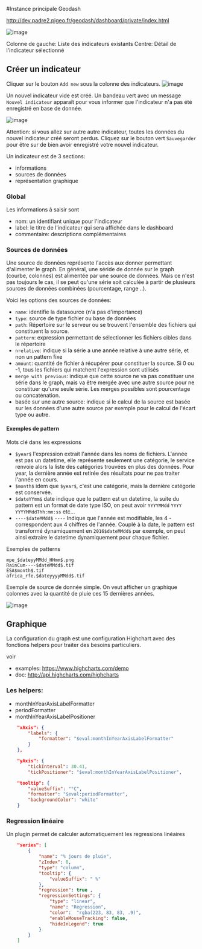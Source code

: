 #Instance principale Geodash

http://dev.padre2.pigeo.fr/geodash/dashboard/private/index.html

![image](https://cloud.githubusercontent.com/assets/1491924/25302580/54b4ec72-2741-11e7-87f9-76ac86d2bf00.png)


Colonne de gauche: Liste des indicateurs existants
Centre: Détail de l'indicateur sélectionné

## Créer un indicateur

Cliquer sur le bouton `Add new` sous la colonne des indicateurs.
![image](https://cloud.githubusercontent.com/assets/1491924/25302690/11643a9c-2744-11e7-958c-b3612b764653.png)

Un nouvel indicateur vide est créé. Un bandeau vert avec un message `Nouvel indicateur` apparaît pour vous informer que l'indicateur n'a pas été enregistré en base de donnée.

![image](https://cloud.githubusercontent.com/assets/1491924/25302693/2d547802-2744-11e7-8112-363c468d48d0.png)

Attention: si vous allez sur autre autre indicateur, toutes les données du nouvel indicateur créé seront perdus.
Cliquez sur le bouton vert `Sauvegarder` pour être sur de bien avoir enregistré votre nouvel indicateur.

Un indicateur est de 3 sections:
- informations
- sources de données
- représentation graphique

### Global
Les informations à saisir sont
- nom: un identifiant unique pour l'indicateur
- label: le titre de l'indicateur qui sera affichée dans le dashboard
- commentaire: descriptions complémentaires

### Sources de données
Une source de données représente l'accès aux donner permettant d'alimenter le graph.
En général, une séride de donnée sur le graph (courbe, colonnes) est alimentée par une source de données. Mais ce n'est pas toujours le cas, il se peut qu'une série soit calculée à partir de plusieurs sources de données combinées (pourcentage, range ..).

Voici les options des sources de données:
- `name`: identifie la datasource (n'a pas d'importance)
- `type`: source de type fichier ou base de données
- `path`: Répertoire sur le serveur ou se trouvent l'ensemble des fichiers qui constituent la source.
- `pattern`: expression permettant de sélectionner les fichiers cibles dans le répertoire
- `nrelative`: indique si la série a une année relative à une autre série, et non un pattern fixe
- `amount`: quantité de fichier à récupérer pour constituer la source. Si 0 ou -1, tous les fichiers qui matchent l'expression sont utilisés
- `merge with previous`: indique que cette source ne va pas constituer une série dans le graph, mais va être mergée avec une autre source pour ne constituer qu'une seule série. Les merges possibles sont pourcentage ou concaténation.
- basée sur une autre source: indique si le calcul de la source est basée sur les données d'une autre source par exemple pour le calcul de l'écart type ou autre.

#### Exemples de pattern
Mots clé dans les expressions
- `$year$` l'expression extrait l'année dans les noms de fichiers. L'année est pas un datetime, elle représente seulement une catégorie, le service renvoie alors la liste des catégories trouvées en plus des données.
Pour year, la dernière année est retirée des résultats pour ne pas traiter l'année en cours.
- `$month$` idem que `$year$`, c'est une catégorie, mais la dernière catégorie est conservée.
- `$dateYYmm$` date indique que le pattern est un datetime, la suite du pattern est un format de date type ISO, on peut avoir `YYYYMMdd` `YYYY` `YYYYMMddThh:mm:ss` etc...
- `----$dateMMdd$` `----` Indique que l'année est modifiable, les 4 - correspondent aux 4 chiffres de l'année. Couplé à la date, le pattern est transformé dynamiquement en `2016$dateMMdd$` par exemple, on peut ainsi extraire le datetime dynamiquement pour chaque fichier.

Exemples de patterns
```
mpe_$dateyyMMdd_HHmm$.png
RainCum----$dateMMdd$.tif
ESA$month$.tif
africa_rfe.$dateyyyyMMdd$.tif
```

Exemple de source de donnée simple.
On veut afficher un graphique colonnes avec la quantité de pluie ces 15 dernières années.

![image](https://cloud.githubusercontent.com/assets/1491924/25302790/b5328794-2746-11e7-8aa4-3d3122b4c833.png)

## Graphique
La configuration du graph est une configuration Highchart avec des fonctions helpers pour traiter des besoins particuliers.

voir
- examples: https://www.highcharts.com/demo
- doc: http://api.highcharts.com/highcharts

### Les helpers:
- monthInYearAxisLabelFormatter
- periodFormatter
- monthInYearAxisLabelPositioner

```json
    "xAxis": {
        "labels": {
            "formatter": "$eval:monthInYearAxisLabelFormatter"
        }
    },
```

```json
    "yAxis": {
        "tickInterval": 30.41,
        "tickPositioner": "$eval:monthInYearAxisLabelPositioner",
```

```json
    "tooltip": {
        "valueSuffix": "°C",
        "formatter": "$eval:periodFormatter",
        "backgroundColor": "white"
    }
```

### Regression linéaire
Un plugin permet de calculer automatiquement les regressions linéaires

```json
    "series": [
        {
            "name": "% jours de pluie",
            "zIndex": 0,
            "type": "column",
            "tooltip": {
                "valueSuffix": " %"
            },
            "regression": true ,
            "regressionSettings": {
                "type": "linear",
                "name": "Regression",
                "color":  "rgba(223, 83, 83, .9)",
                "enableMouseTracking": false,
                "hideInLegend": true
            }
        }
    ]
```
